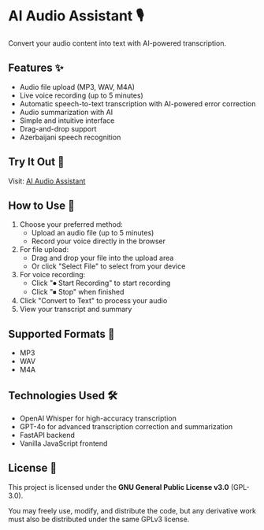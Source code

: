 # AI Audio Assistant 🎙️

Convert your audio content into text with AI-powered transcription.

## Features ✨

- Audio file upload (MP3, WAV, M4A)
- Live voice recording (up to 5 minutes)
- Automatic speech-to-text transcription with AI-powered error correction
- Audio summarization with AI
- Simple and intuitive interface
- Drag-and-drop support
- Azerbaijani speech recognition

## Try It Out 🚀

Visit: [AI Audio Assistant](https://nurlanjalil.tech/AI-Audio-Assistant/)

## How to Use 📝

1. Choose your preferred method:
   - Upload an audio file (up to 5 minutes)
   - Record your voice directly in the browser
2. For file upload:
   - Drag and drop your file into the upload area
   - Or click "Select File" to select from your device
3. For voice recording:
   - Click "⏺ Start Recording" to start recording
   - Click "⏹ Stop" when finished
4. Click "Convert to Text" to process your audio
5. View your transcript and summary

## Supported Formats 📁

- MP3
- WAV
- M4A

## Technologies Used 🛠️

- OpenAI Whisper for high-accuracy transcription
- GPT-4o for advanced transcription correction and summarization
- FastAPI backend
- Vanilla JavaScript frontend

## License 📄

This project is licensed under the **GNU General Public License v3.0** (GPL-3.0).  

You may freely use, modify, and distribute the code, but any derivative work must also be distributed under the same GPLv3 license.
